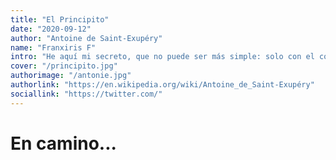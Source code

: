 ```yaml
---
title: "El Principito"
date: "2020-09-12"
author: "Antoine de Saint-Exupéry"
name: "Franxiris F"
intro: "He aquí mi secreto, que no puede ser más simple: solo con el corazón se puede ver bien; lo esencial es invisible a los ojos."
cover: "/principito.jpg"
authorimage: "/antonie.jpg"
authorlink: "https://en.wikipedia.org/wiki/Antoine_de_Saint-Exupéry"
sociallink: "https://twitter.com/"
---
```


# En camino...
